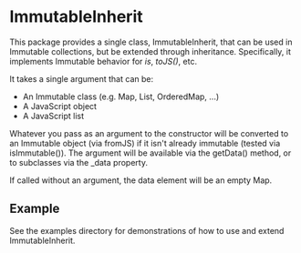 ImmutableInherit
================

This package provides a single class, ImmutableInherit, that can be used 
in Immutable collections, but be extended through inheritance. Specifically,
it implements Immutable behavior for *is*, *toJS()*, etc.

It takes a single argument that can be:

* An Immutable class (e.g. Map, List, OrderedMap, ...)
* A JavaScript object
* A JavaScript list

Whatever you pass as an argument to the constructor will be converted to an
Immutable object (via fromJS) if it isn't already immutable (tested via 
isImmutable()). The argument will be available via the getData() method,
or to subclasses via the _data property.

If called without an argument, the data element will be an empty Map.

Example
-------

See the examples directory for demonstrations of how to use and extend
ImmutableInherit.
